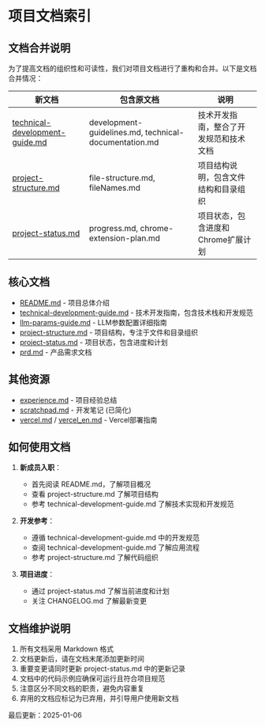 # 项目文档索引

## 文档合并说明

为了提高文档的组织性和可读性，我们对项目文档进行了重构和合并。以下是文档合并情况：

| 新文档 | 包含原文档 | 说明 |
|-------|------------|------|
| [technical-development-guide.md](./technical-development-guide.md) | development-guidelines.md, technical-documentation.md | 技术开发指南，整合了开发规范和技术文档 |
| [project-structure.md](./project-structure.md) | file-structure.md, fileNames.md | 项目结构说明，包含文件结构和目录组织 |
| [project-status.md](./project-status.md) | progress.md, chrome-extension-plan.md | 项目状态，包含进度和Chrome扩展计划 |


## 核心文档

- [README.md](../README.md) - 项目总体介绍
- [technical-development-guide.md](./technical-development-guide.md) - 技术开发指南，包含技术栈和开发规范
- [llm-params-guide.md](./llm-params-guide.md) - LLM参数配置详细指南
- [project-structure.md](./project-structure.md) - 项目结构，专注于文件和目录组织
- [project-status.md](./project-status.md) - 项目状态，包含进度和计划
- [prd.md](./prd.md) - 产品需求文档

## 其他资源

- [experience.md](./experience.md) - 项目经验总结
- [scratchpad.md](./scratchpad.md) - 开发笔记 (已简化)
- [vercel.md](./vercel.md) / [vercel_en.md](./vercel_en.md) - Vercel部署指南

## 如何使用文档

1. **新成员入职**：
   - 首先阅读 README.md，了解项目概况
   - 查看 project-structure.md 了解项目结构
   - 参考 technical-development-guide.md 了解技术实现和开发规范

2. **开发参考**：
   - 遵循 technical-development-guide.md 中的开发规范
   - 查阅 technical-development-guide.md 了解应用流程
   - 参考 project-structure.md 了解代码组织

3. **项目进度**：
   - 通过 project-status.md 了解当前进度和计划
   - 关注 CHANGELOG.md 了解最新变更

## 文档维护说明

1. 所有文档采用 Markdown 格式
2. 文档更新后，请在文档末尾添加更新时间
3. 重要变更请同时更新 project-status.md 中的更新记录
4. 文档中的代码示例应确保可运行且符合项目规范
5. 注意区分不同文档的职责，避免内容重复
6. 弃用的文档应标记为已弃用，并引导用户使用新文档

最后更新：2025-01-06